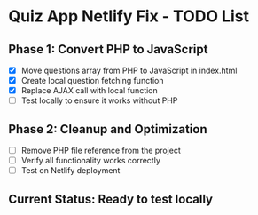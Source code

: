 # Quiz App Netlify Fix - TODO List

## Phase 1: Convert PHP to JavaScript
- [x] Move questions array from PHP to JavaScript in index.html
- [x] Create local question fetching function
- [x] Replace AJAX call with local function
- [ ] Test locally to ensure it works without PHP

## Phase 2: Cleanup and Optimization
- [ ] Remove PHP file reference from the project
- [ ] Verify all functionality works correctly
- [ ] Test on Netlify deployment

## Current Status: Ready to test locally
